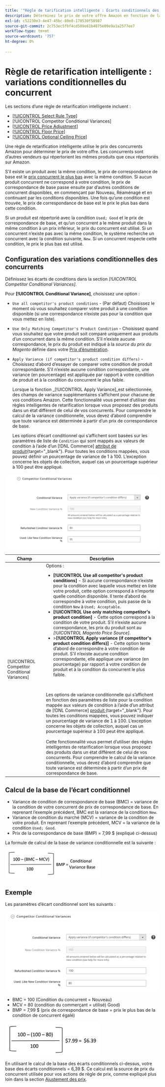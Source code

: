 ```yaml
---
title: '"Règle de tarification intelligente : Écarts conditionnels des concurrents'
description: Déterminez le prix de votre offre Amazon en fonction de la tarification et de l’état de votre concurrent en créant une règle de retarification intelligente.
exl-id: c52230e3-4e47-45bc-80e0-170530f58987
source-git-commit: 2c753ec5f6f4cd509e61b4875e09e9a1a2577ee7
workflow-type: tm+mt
source-wordcount: '757'
ht-degree: 0%

---
```


# Règle de retarification intelligente : variations conditionnelles du concurrent

Les sections d’une règle de retarification intelligente incluent :

- [[!UICONTROL Select Rule Type]](./intelligent-repricing-rules.md)
- [!UICONTROL Competitor Conditional Variances]
- [[!UICONTROL Price Adjustment]](./price-adjustment.md)
- [[!UICONTROL Floor Price]](./floor-price.md)
- [[!UICONTROL Optional Ceiling Price]](./optional-ceiling-price.md)

Une règle de retarification intelligente utilise le prix des concurrents Amazon pour déterminer le prix de votre offre. Les concurrents sont d’autres vendeurs qui répertorient les mêmes produits que ceux répertoriés sur Amazon.

S’il existe un produit avec la même condition, le prix de correspondance de base est le [prix concurrent le plus bas](./lowest-competitor-pricing.md) avec la même condition. Si aucun produit concurrent ne correspond à votre condition, le prix de correspondance de base passe ensuite par d’autres conditions de concurrent disponibles, en commençant par Nouveau, Réaménagé et en continuant par les conditions disponibles. Une fois qu’une condition est trouvée, le prix de correspondance de base est le prix le plus bas dans cette condition.

Si un produit est répertorié avec la condition `Used; Good` et le prix de correspondance de base, et qu’un concurrent a le même produit dans la même condition à un prix inférieur, le prix du concurrent est utilisé. Si un concurrent n’existe pas avec la même condition, le système recherche un concurrent avec la condition suivante, `New`. Si un concurrent respecte cette condition, le prix le plus bas est utilisé.

## Configuration des variations conditionnelles des concurrents

Définissez les écarts de conditions dans la section _[!UICONTROL Competitor Conditional Variances]_.

Pour **[!UICONTROL Conditional Variance]**, choisissez une option :

- `Use all competitor's product conditions` - (Par défaut) Choisissez le moment où vous souhaitez comparer votre produit à une condition disponible (si une correspondance n’existe pas pour la condition que vous mettez en liste).

- `Use Only Matching Competitor's Product Condition` - Choisissez quand vous souhaitez que votre produit soit comparé uniquement aux produits d’un concurrent dans la même condition. S’il n’existe aucune correspondance, le prix du produit est indiqué à la _source du prix du Magento_ définie dans votre [Prix d’énumération](./listing-price.md).

- `Apply Variance (if competitor's product condition differs)` - Choisissez d’abord d’essayer de comparer votre condition de produit correspondante. S’il n’existe aucune condition correspondante, une variance (en pourcentage) est appliquée par rapport à votre condition de produit et à la condition du concurrent le plus faible.

   Lorsque la fonction _[!UICONTROL Apply Variance]_est sélectionnée, des champs de variance supplémentaires s’affichent pour chacune de vos conditions Amazon. Cette fonctionnalité vous permet d’utiliser des règles intelligentes de retarification lorsque vous proposez des produits dans un état différent de celui de vos concurrents. Pour comprendre le calcul de la variance conditionnelle, vous devez d’abord comprendre que toute variance est déterminée à partir d’un prix de correspondance de base.

   Les options d’écart conditionnel qui s’affichent sont basées sur les paramètres de liste de `Condition` qui sont mappés aux valeurs de condition à l’aide d’un [!DNL Commerce] [attribut de produit](https://docs.magento.com/user-guide/catalog/product-attributes.html){target=&quot;_blank&quot;}. Pour toutes les conditions mappées, vous pouvez définir un pourcentage de variance de 1 à 100. L’exception concerne les objets de collection, auquel cas un pourcentage supérieur à 100 peut être appliqué.

![Règle de retarification intelligente - Écarts conditionnels des concurrents](assets/amazon-competitor-cond-variances.png)

| Champ | Description |
|--- |--- |
| [!UICONTROL Competitor Conditional Variances] | Options : <ul><li>**[!UICONTROL Use all competitor's product conditions]** - Si aucune correspondance n’existe pour la condition avec laquelle vous mettez en liste votre produit, cette option correspond à n’importe quelle condition disponible. Il tente d’abord de correspondre à votre condition, puis passe de la condition `New` à `Used; Acceptable`.</li><li>**[!UICONTROL Use only matching competitor's product condition]** - Cette option correspond à la condition de votre produit. S’il n’existe aucune correspondance, les prix du produit sont au _[!UICONTROL Magento Price Source]_.</li><li>>**[!UICONTROL Apply variance (if competitor's product condition differs)]** - Cette option tente d’abord de correspondre à votre condition de produit. S’il n’existe aucune condition correspondante, elle applique une variance (en pourcentage) par rapport à votre condition de produit et à la condition du concurrent le plus faible.</li></ul><br><br>Les options de variance conditionnelle qui s’affichent en fonction des paramètres de liste pour la condition mappée aux valeurs de condition à l’aide d’un attribut de  [!DNL Commerce] [produit ](https://docs.magento.com/user-guide/catalog/product-attributes.html){target=&quot;_blank&quot;}. Pour toutes les conditions mappées, vous pouvez indiquer un pourcentage de variance de 1 à 100. L’exception concerne les objets de collection, auquel cas un pourcentage supérieur à 100 peut être appliqué.<br><br>Cette fonctionnalité vous permet d’utiliser des règles intelligentes de retarification lorsque vous proposez des produits dans un état différent de celui de vos concurrents. Pour comprendre le calcul de la variance conditionnelle, vous devez d’abord comprendre que toute variance est déterminée à partir d’un prix de correspondance de base. |

## Calcul de la base de l’écart conditionnel

- Variance de condition de correspondance de base (BMC) = variance de la condition de votre concurrent de prix de correspondance de base. En reprenant l’exemple précédent, BMC est la variance de la condition `New`.
- Variance de condition du marché (MCV) = variance de la condition de votre produit. En reprenant l’exemple précédent, MCV = la variance de la condition `Used; Good`.
- Prix de la correspondance de base (BMP) = 7,99 $ (expliqué ci-dessus)

La formule de calcul de la base de variance conditionnelle est la suivante :

![formule de calcul de la base des écarts conditionnels](assets/amazon-cond-variance-calc-1.png)

## Exemple

Les paramètres d’écart conditionnel sont les suivants :

![exemple de paramètres d’écart conditionnel](assets/amazon-cond-variances.png)

- BMC = 100 (Condition du concurrent = Nouveau)
- MCV = 80 (condition du commerçant = utilisé) Good)
- BMP = 7,99 $ (prix de correspondance de base = prix le plus bas de la condition de concurrent égalé)

![exemple de calcul de la base de variance conditionnelle](assets/amazon-cond-variance-calc-2.png)

En utilisant le calcul de la base des écarts conditionnels ci-dessus, votre base des écarts conditionnels = 6,39 $. Ce calcul est la source de prix du concurrent utilisée pour vos actions de règle de prix, comme expliqué plus loin dans la section [Ajustement des prix](./price-adjustment.md).
